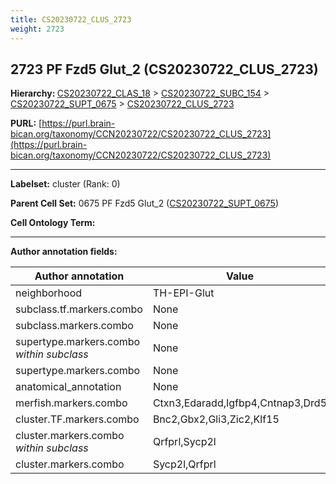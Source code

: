 ```yaml
---
title: CS20230722_CLUS_2723
weight: 2723
---
```

## 2723 PF Fzd5 Glut_2 (CS20230722_CLUS_2723)
<b>Hierarchy: </b>
[CS20230722_CLAS_18](../CS20230722_CLAS_18) >
[CS20230722_SUBC_154](../CS20230722_SUBC_154) >
[CS20230722_SUPT_0675](../CS20230722_SUPT_0675) >
[CS20230722_CLUS_2723](../CS20230722_CLUS_2723)

**PURL:** [https://purl.brain-bican.org/taxonomy/CCN20230722/CS20230722_CLUS_2723](https://purl.brain-bican.org/taxonomy/CCN20230722/CS20230722_CLUS_2723)

---


**Labelset:** cluster (Rank: 0)

**Parent Cell Set:** 0675 PF Fzd5 Glut_2 ([CS20230722_SUPT_0675](../CS20230722_SUPT_0675))



**Cell Ontology Term:** 

[MARKER GENES.]: #


---

[TRANSFERRED ANNOTATIONS.]: #


[AUTHOR ANNOTATION FIELDS.]: #


**Author annotation fields:**

| Author annotation | Value |
|-------------------|-------|
|neighborhood|TH-EPI-Glut|
|subclass.tf.markers.combo|None|
|subclass.markers.combo|None|
|supertype.markers.combo _within subclass_|None|
|supertype.markers.combo|None|
|anatomical_annotation|None|
|merfish.markers.combo|Ctxn3,Edaradd,Igfbp4,Cntnap3,Drd5|
|cluster.TF.markers.combo|Bnc2,Gbx2,Gli3,Zic2,Klf15|
|cluster.markers.combo _within subclass_|Qrfprl,Sycp2l|
|cluster.markers.combo|Sycp2l,Qrfprl|

